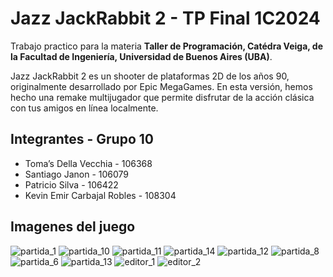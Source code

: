 # Jazz JackRabbit 2 - TP Final 1C2024

Trabajo practico para la materia **Taller de Programación, Catédra Veiga, de la Facultad de Ingeniería, Universidad de Buenos Aires (UBA)**.

Jazz JackRabbit 2 es un shooter de plataformas 2D de los años 90, originalmente desarrollado por Epic MegaGames. En esta versión, hemos hecho una remake multijugador que permite disfrutar de la acción clásica con tus amigos en línea localmente.

## Integrantes - Grupo 10

- Toma’s Della Vecchia - 106368
- Santiago Janon - 106079
- Patricio Silva - 106422
- Kevin Emir Carbajal Robles - 108304

## Imagenes del juego

![partida_1](documentacion/imagenes_documentacion/partida_1.png) 
![partida_10](documentacion/imagenes_documentacion/partida_10.png) 
![partida_11](documentacion/imagenes_documentacion/partida_11.png) 
![partida_14](documentacion/imagenes_documentacion/partida_14.png) 
![partida_12](documentacion/imagenes_documentacion/partida_12.png) 
![partida_8](documentacion/imagenes_documentacion/partida_8.png) 
![partida_6](documentacion/imagenes_documentacion/partida_6.png) 
![partida_13](documentacion/imagenes_documentacion/partida_13.png)
![editor_1](documentacion/imagenes_documentacion/editor_1.png) 
![editor_2](documentacion/imagenes_documentacion/editor_2.png) 